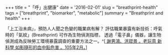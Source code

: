+++
title = "「呼」出健康"
date = '2016-02-01'
slug = "breathprint-health"
tags = ["breathprint", "biomarker", "metabolic"]
summary = "Breathprint and health"
+++

「上工治未病」，預防人人聞之色變的職業病有解？ 評估職業暴露有新技術：呼氣時的「氣紋」(Breathprint) 可作為生物偵測指標， 透過「電子鼻」儀器，讓生物偵測成為反映勞工環境暴露調查的重要方法之一。^[[	謝男鴻、洪琨景 。老玩意 新科學 如影隨形的血中鉛危害 。105年2月。](https://laws.ilosh.gov.tw/ioshcustom/Web/SafetyMessages/Detail2?id=1461)]


